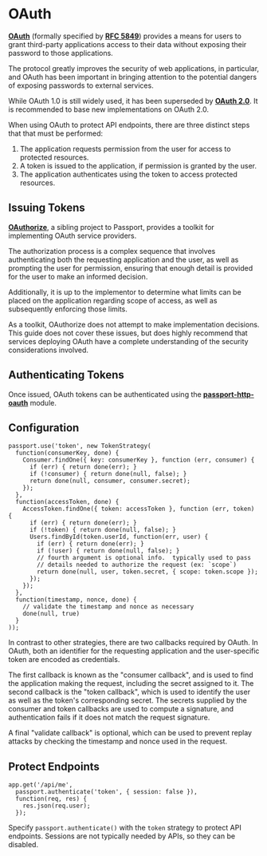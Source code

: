 # OAuth

[**OAuth**](http://oauth.net/) (formally specified by [**RFC 5849**](http://tools.ietf.org/html/rfc5849)) provides a means for users to grant
third-party applications access to their data without exposing their password to those applications.

The protocol greatly improves the security of web applications, in particular, and OAuth 
has been important in bringing attention to the potential dangers of exposing passwords 
to external services.

While OAuth 1.0 is still widely used, it has been superseded by [**OAuth 2.0**](https://www.passportjs.org/guide/oauth2-api/). 
It is recommended to base new implementations on OAuth 2.0.

When using OAuth to protect API endpoints, there are three distinct steps that that must be performed:

1. The application requests permission from the user for access to protected resources.
2. A token is issued to the application, if permission is granted by the user.
3. The application authenticates using the token to access protected resources.

## Issuing Tokens

[**OAuthorize**](https://github.com/jaredhanson/oauthorize), a sibling project to Passport, provides a toolkit for implementing OAuth service 
providers.

The authorization process is a complex sequence that involves authenticating both the requesting 
application and the user, as well as prompting the user for permission, ensuring that enough 
detail is provided for the user to make an informed decision.

Additionally, it is up to the implementor to determine what limits can be placed on the application 
regarding scope of access, as well as subsequently enforcing those limits.

As a toolkit, OAuthorize does not attempt to make implementation decisions. This guide does not 
cover these issues, but does highly recommend that services deploying OAuth have a complete 
understanding of the security considerations involved.

## Authenticating Tokens

Once issued, OAuth tokens can be authenticated using the [**passport-http-oauth**](https://github.com/jaredhanson/passport-http-oauth) module.

## Configuration

```
passport.use('token', new TokenStrategy(
  function(consumerKey, done) {
    Consumer.findOne({ key: consumerKey }, function (err, consumer) {
      if (err) { return done(err); }
      if (!consumer) { return done(null, false); }
      return done(null, consumer, consumer.secret);
    });
  },
  function(accessToken, done) {
    AccessToken.findOne({ token: accessToken }, function (err, token) {
      if (err) { return done(err); }
      if (!token) { return done(null, false); }
      Users.findById(token.userId, function(err, user) {
        if (err) { return done(err); }
        if (!user) { return done(null, false); }
        // fourth argument is optional info.  typically used to pass
        // details needed to authorize the request (ex: `scope`)
        return done(null, user, token.secret, { scope: token.scope });
      });
    });
  },
  function(timestamp, nonce, done) {
    // validate the timestamp and nonce as necessary
    done(null, true)
  }
));
```

In contrast to other strategies, there are two callbacks required by OAuth. In OAuth, both 
an identifier for the requesting application and the user-specific token are encoded as 
credentials.

The first callback is known as the "consumer callback", and is used to find the application 
making the request, including the secret assigned to it. The second callback is the 
"token callback", which is used to identify the user as well as the token's corresponding 
secret. The secrets supplied by the consumer and token callbacks are used to compute 
a signature, and authentication fails if it does not match the request signature.

A final "validate callback" is optional, which can be used to prevent replay attacks by 
checking the timestamp and nonce used in the request.

## Protect Endpoints

```
app.get('/api/me',
  passport.authenticate('token', { session: false }),
  function(req, res) {
    res.json(req.user);
  });
```

Specify `passport.authenticate()` with the `token` strategy to protect API endpoints. 
Sessions are not typically needed by APIs, so they can be disabled.
